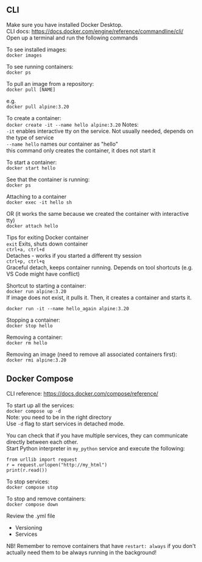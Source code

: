 ## CLI

Make sure you have installed Docker Desktop.  
CLI docs: https://docs.docker.com/engine/reference/commandline/cli/   
Open up a terminal and run the following commands  

To see installed images:  
`docker images`  

To see running containers:  
`docker ps` 

To pull an image from a repository:  
`docker pull [NAME]`

e.g.   
`docker pull alpine:3.20`

To create a container:  
`docker create -it --name hello alpine:3.20`
Notes:  
`-it` enables interactive tty on the service. Not usually needed, depends on the type of service  
`--name hello` names our container as "hello"  
this command only creates the container, it does not start it  

To start a container:  
`docker start hello`

See that the container is running:  
`docker ps` 

Attaching to a container  
`docker exec -it hello sh`

OR (it works the same because we created the container with interactive tty)  
`docker attach hello`

Tips for exiting Docker container  
`exit` 
Exits, shuts down container  
`ctrl+a, ctrl+d`  
Detaches - works if you started a different tty session  
`ctrl+p, ctrl+q`  
Graceful detach, keeps container running. Depends on tool shortcuts (e.g. VS Code might have conflict)  

Shortcut to starting a container:  
`docker run alpine:3.20`  
If image does not exist, it pulls it. Then, it creates a container and starts it.  

`docker run -it --name hello_again alpine:3.20`  

Stopping a container:  
`docker stop hello`

Removing a container:  
`docker rm hello`

Removing an image (need to remove all associated containers first):  
`docker rmi alpine:3.20`



## Docker Compose

CLI reference: https://docs.docker.com/compose/reference/ 

To start up all the services:  
`docker compose up -d`  
Note: you need to be in the right directory  
Use `-d` flag to start services in detached mode.  

You can check that if you have multiple services, they can communicate directly between each other.  
Start Python interpreter in `my_python` service and execute the following:  
```
from urllib import request  
r = request.urlopen("http://my_html")  
print(r.read()) 
```   

To stop services:  
`docker compose stop`

To stop and remove containers:  
`docker compose down` 

Review the .yml file  
* Versioning
* Services

NB! Remember to remove containers that have `restart: always` if you don't actually need them to be always running in the background!
